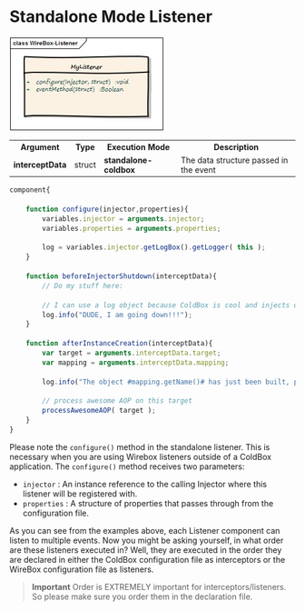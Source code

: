 # Standalone Mode Listener

<img src="../images/standaloneListener.jpg">

<table class="tablelisting" cellpadding="5">
<tbody><tr>
<th><b>Argument</b> </th>
<th><b>Type</b> </th>
<th><b>Execution Mode</b> </th>
<th><b>Description</b> </th></tr>
<tr>
<td><b>interceptData</b> </td>
<td>struct </td>
<td><b>standalone-coldbox</b> </td>
<td>The data structure passed in the event </td></tr></tbody></table>

```javascript
component{

	function configure(injector,properties){
		variables.injector = arguments.injector;
		variables.properties = arguments.properties;

		log = variables.injector.getLogBox().getLogger( this );
	}

	function beforeInjectorShutdown(interceptData){
		// Do my stuff here:

		// I can use a log object because ColdBox is cool and injects one for me already.
		log.info("DUDE, I am going down!!!");
	}

	function afterInstanceCreation(interceptData){
		var target = arguments.interceptData.target;
		var mapping = arguments.interceptData.mapping;

		log.info("The object #mapping.getName()# has just been built, performing my awesome AOP processing on it.");

		// process awesome AOP on this target
		processAwesomeAOP( target );
	}
}
```
Please note the `configure()` method in the standalone listener. This is necessary when you are using Wirebox listeners outside of a ColdBox application. The `configure()` method receives two parameters:

* `injector` : An instance reference to the calling Injector where this listener will be registered with.
* `properties` : A structure of properties that passes through from the configuration file.

As you can see from the examples above, each Listener component can listen to multiple events. Now you might be asking yourself, in what order are these listeners executed in? Well, they are executed in the order they are declared in either the ColdBox configuration file as interceptors or the WireBox configuration file as listeners.

> **Important** Order is EXTREMELY important for interceptors/listeners. So please make sure you order them in the declaration file.

